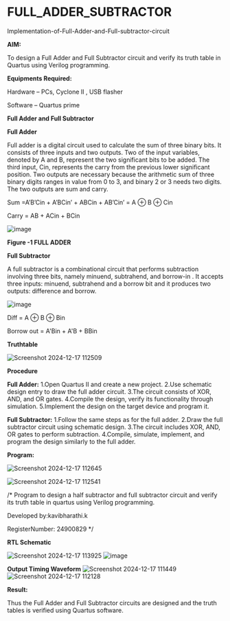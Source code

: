 # FULL_ADDER_SUBTRACTOR

Implementation-of-Full-Adder-and-Full-subtractor-circuit

**AIM:**

To design a Full Adder and Full Subtractor circuit and verify its truth table in Quartus using Verilog programming.

**Equipments Required:**

Hardware – PCs, Cyclone II , USB flasher

Software – Quartus prime

**Full Adder and Full Subtractor**

**Full Adder**

Full adder is a digital circuit used to calculate the sum of three binary bits. It consists of three inputs and two outputs. Two of the input variables, denoted by A and B, represent the two significant bits to be added. The third input, Cin, represents the carry from the previous lower significant position. Two outputs are necessary because the arithmetic sum of three binary digits ranges in value from 0 to 3, and binary 2 or 3 needs two digits. The two outputs are sum and carry.

Sum =A’B’Cin + A’BCin’ + ABCin + AB’Cin’ = A ⊕ B ⊕ Cin 

Carry = AB + ACin + BCin

![image](https://github.com/naavaneetha/FULL_ADDER_SUBTRACTOR/assets/154305477/0f30ba51-5ffb-4198-845f-18e054f675e7)

**Figure -1 FULL ADDER**

**Full Subtractor**

A full subtractor is a combinational circuit that performs subtraction involving three bits, namely minuend, subtrahend, and borrow-in . It accepts three inputs: minuend, subtrahend and a borrow bit and it produces two outputs: difference and borrow.

![image](https://github.com/naavaneetha/FULL_ADDER_SUBTRACTOR/assets/154305477/02b24f51-ab51-4304-9ad6-7b81ffc1ead5)

Diff = A ⊕ B ⊕ Bin 

Borrow out = A'Bin + A'B + BBin

**Truthtable**

![Screenshot 2024-12-17 112509](https://github.com/user-attachments/assets/558e1e52-7c1e-4db8-8219-e3a4f475e54b)


**Procedure**

**Full Adder:**
1.Open Quartus II and create a new project.
2.Use schematic design entry to draw the full adder circuit. 
3.The circuit consists of XOR, AND, and OR gates. 
4.Compile the design, verify its functionality through simulation. 
5.Implement the design on the target device and program it.

**Full Subtractor:** 
1.Follow the same steps as for the full adder. 
2.Draw the full subtractor circuit using schematic design. 
3.The circuit includes XOR, AND, OR gates to perform subtraction. 
4.Compile, simulate, implement, and program the design similarly to the full adder.




**Program:**

![Screenshot 2024-12-17 112645](https://github.com/user-attachments/assets/a6f955d9-6655-4abc-b90e-541b00b49f2c)

![Screenshot 2024-12-17 112541](https://github.com/user-attachments/assets/728b3446-086e-40e5-93a7-46a47346ef1b)






/* Program to design a half subtractor and full subtractor circuit and verify its truth table in quartus using Verilog programming. 

Developed by:kavibharathi.k

RegisterNumber: 24900829
*/

**RTL Schematic**

![Screenshot 2024-12-17 113925](https://github.com/user-attachments/assets/2202b3ca-c673-4dc7-9ef1-271c19c9338d)
![image](https://github.com/user-attachments/assets/9f14363c-6d71-4dba-93d5-0f0f4fd74b5d)





**Output Timing Waveform**
![Screenshot 2024-12-17 111449](https://github.com/user-attachments/assets/38ebaf32-b0a4-4f32-9f7b-f1e8796e540e)
![Screenshot 2024-12-17 112128](https://github.com/user-attachments/assets/7e15c5c6-750c-4140-97b6-467ed9ccbc72)




**Result:**

Thus the Full Adder and Full Subtractor circuits are designed and the truth tables is verified using Quartus software.



